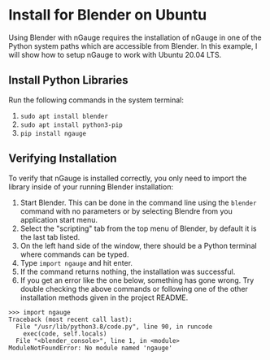 # Install for Blender on Ubuntu

Using Blender with nGauge requires the installation of nGauge in one of the Python
system paths which are accessible from Blender. In this example, I will show how to
setup nGauge to work with Ubuntu 20.04 LTS.

## Install Python Libraries
Run the following commands in the system terminal:
1. `sudo apt install blender`
2. `sudo apt install python3-pip`
3. `pip install ngauge`

## Verifying Installation
To verify that nGauge is installed correctly, you only need to import
the library inside of your running Blender installation:
1. Start Blender. This can be done in the command line using the `blender` command with no parameters or by selecting Blendre from you application start menu.
2. Select the "scripting" tab from the top menu of Blender, by default it is the last tab listed.
3. On the left hand side of the window, there should be a Python terminal where commands can be typed.
4. Type `import ngauge` and hit enter.
5. If the command returns nothing, the installation was successful.
6. If you get an error like the one below, something has gone wrong. Try double checking the above commands or following one of the other installation methods given in the project README.

```
>>> import ngauge
Traceback (most recent call last):
  File "/usr/lib/python3.8/code.py", line 90, in runcode
    exec(code, self.locals)
  File "<blender_console>", line 1, in <module>
ModuleNotFoundError: No module named 'ngauge'
```
